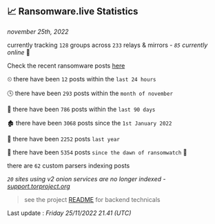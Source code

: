 
## 📈 Ransomware.live Statistics
_november 25th, 2022_

currently tracking `128` groups across `233` relays & mirrors - _`85` currently online_ 📡

Check the recent ransomware posts [here](https://www.ransomware.live/#/recentposts)


⏲ there have been `12` posts within the `last 24 hours`

🕓 there have been `293` posts within the `month of november`

📅 there have been `786` posts within the `last 90 days`

🏚 there have been `3068` posts since the `1st January 2022`

🚀 there have been `2252` posts `last year`

🦕 there have been `5354` posts `since the dawn of ransomwatch` 🐣

there are `62` custom parsers indexing posts

_`20` sites using v2 onion services are no longer indexed - [support.torproject.org](https://support.torproject.org/onionservices/v2-deprecation/)_

> see the project [README](https://github.com/jmousqueton/ransomwatch#readme) for backend technicals



Last update : _Friday 25/11/2022 21.41 (UTC)_

